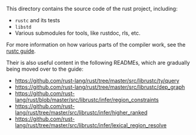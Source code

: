 This directory contains the source code of the rust project, including:
- `rustc` and its tests
- `libstd`
- Various submodules for tools, like rustdoc, rls, etc.

For more information on how various parts of the compiler work, see the [rustc guide].

Their is also useful content in the following READMEs, which are gradually being moved over to the guide:
- https://github.com/rust-lang/rust/tree/master/src/librustc/ty/query
- https://github.com/rust-lang/rust/tree/master/src/librustc/dep_graph
- https://github.com/rust-lang/rust/blob/master/src/librustc/infer/region_constraints
- https://github.com/rust-lang/rust/tree/master/src/librustc/infer/higher_ranked
- https://github.com/rust-lang/rust/tree/master/src/librustc/infer/lexical_region_resolve

[rustc guide]: https://rust-lang-nursery.github.io/rustc-guide/about-this-guide.html
